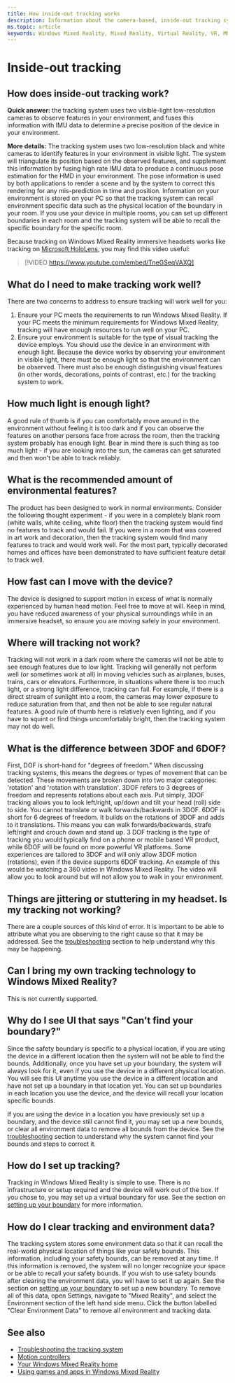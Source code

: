 ```yaml
---
title: How inside-out tracking works
description: Information about the camera-based, inside-out tracking system used in Windows Mixed Reality headsets.
ms.topic: article
keywords: Windows Mixed Reality, Mixed Reality, Virtual Reality, VR, MR, inside-out, inside out, tracking, camera
---
```


# Inside-out tracking

## How does inside-out tracking work?

**Quick answer:** the tracking system uses two visible-light low-resolution cameras to observe features in your environment, and fuses this information with IMU data to determine a precise position of the device in your environment.

**More details:** The tracking system uses two low-resolution black and white cameras to identify features in your environment in visible light. The system will triangulate its position based on the observed features, and supplement this information by fusing high rate IMU data to produce a continuous pose estimation for the HMD in your environment. The pose information is used by both applications to render a scene and by the system to correct this rendering for any mis-prediction in time and position. Information on your environment is stored on your PC so that the tracking system can recall environment specific data such as the physical location of the boundary in your room. If you use your device in multiple rooms, you can set up different boundaries in each room and the tracking system will be able to recall the specific boundary for the specific room.

Because tracking on Windows Mixed Reality immersive headsets works like tracking on [Microsoft HoloLens](https://www.microsoft.com/en-us/hololens), you may find this video useful:

>[!VIDEO https://www.youtube.com/embed/TneGSeqVAXQ]

## What do I need to make tracking work well?

There are two concerns to address to ensure tracking will work well for you:
1. Ensure your PC meets the requirements to run Windows Mixed Reality. If your PC meets the minimum requirements for Windows Mixed Reality, tracking will have enough resources to run well on your PC.
2. Ensure your environment is suitable for the type of visual tracking the device employs. You should use the device in an environment with enough light. Because the device works by observing your environment in visible light, there must be enough light so that the environment can be observed. There must also be enough distinguishing visual features (in other words, decorations, points of contrast, etc.) for the tracking system to work.

## How much light is enough light?

A good rule of thumb is if you can comfortably move around in the environment without feeling it is too dark and if you can observe the features on another persons face from across the room, then the tracking system probably has enough light. Bear in mind there is such thing as too much light - if you are looking into the sun, the cameras can get saturated and then won't be able to track reliably. 

## What is the recommended amount of environmental features?

The product has been designed to work in normal environments. Consider the following thought experiment - if you were in a completely blank room (white walls, white ceiling, white floor) then the tracking system would find no features to track and would fail. If you were in a room that was covered in art work and decoration, then the tracking system would find many features to track and would work well. For the most part, typically decorated homes and offices have been demonstrated to have sufficient feature detail to track well.

## How fast can I move with the device?

The device is designed to support motion in excess of what is normally experienced by human head motion. Feel free to move at will. Keep in mind, you have reduced awareness of your physical surroundings while in an immersive headset, so ensure you are moving safely in your environment.

## Where will tracking not work?

Tracking will not work in a dark room where the cameras will not be able to see enough features due to low light. Tracking will generally not perform well (or sometimes work at all) in moving vehicles such as airplanes, buses, trains, cars or elevators. Furthermore, in situations where there is too much light, or a strong light difference, tracking can fail. For example, if there is a direct stream of sunlight into a room, the cameras may lower exposure to reduce saturation from that, and then not be able to see regular natural features. A good rule of thumb here is relatively even lighting, and if you have to squint or find things uncomfortably bright, then the tracking system may not do well. 

## What is the difference between 3DOF and 6DOF?

First, DOF is short-hand for "degrees of freedom." When discussing tracking systems, this means the degrees or types of movement that can be detected. These movements are broken down into two major categories: 'rotation' and 'rotation with translation'. 3DOF refers to 3 degrees of freedom and represents rotations about each axis. Put simply, 3DOF tracking allows you to look left/right, up/down and tilt your head (roll) side to side. You cannot translate or walk forwards/backwards in 3DOF. 6DOF is short for 6 degrees of freedom. It builds on the rotations of 3DOF and adds to it translations. This means you can walk forwards/backwards, strafe left/right and crouch down and stand up. 3 DOF tracking is the type of tracking you would typically find on a phone or mobile based VR product, while 6DOF will be found on more powerful VR platforms. Some experiences are tailored to 3DOF and will only allow 3DOF motion (rotations), even if the device supports 6DOF tracking. An example of this would be watching a 360 video in Windows Mixed Reality. The video will allow you to look around but will not allow you to walk in your environment.

## Things are jittering or stuttering in my headset. Is my tracking not working?

There are a couple sources of this kind of error. It is important to be able to attribute what you are observing to the right cause so that it may be addressed. See the [troubleshooting](tracking.md) section to help understand why this may be happening.

## Can I bring my own tracking technology to Windows Mixed Reality?

This is not currently supported.

## Why do I see UI that says "Can't find your boundary?"

Since the safety boundary is specific to a physical location, if you are using the device in a different location then the system will not be able to find the bounds. Additionally, once you have set up your boundary, the system will always look for it, even if you use the device in a different physical location. You will see this UI anytime you use the device in a different location and have not set up a boundary in that location yet. You can set up boundaries in each location you use the device, and the device will recall your location specific bounds.

If you are using the device in a location you have previously set up a boundary, and the device still cannot find it, you may set up a new bounds, or clear all environment data to remove all bounds from the device. See the [troubleshooting](tracking.md) section to understand why the system cannot find your bounds and steps to correct it.

## How do I set up tracking?

Tracking in Windows Mixed Reality is simple to use. There is no infrastructure or setup required and the device will work out of the box. If you chose to, you may set up a virtual boundary for use. See the section on [setting up your boundary](set-up-windows-mixed-reality.md#set-up-your-room-boundary) for more information.

## How do I clear tracking and environment data?

The tracking system stores some environment data so that it can recall the real-world physical location of things like your safety bounds. This information, including your safety bounds, can be removed at any time. If this information is removed, the system will no longer recognize your space or be able to recall your safety bounds. If you wish to use safety bounds after clearing the environment data, you will have to set it up again. See the section on [setting up your boundary](set-up-windows-mixed-reality.md#set-up-your-room-boundary) to set up a new boundary. To remove all of this data, open Settings, navigate to "Mixed Reality", and select the Environment section of the left hand side menu. Click the button labelled "Clear Environment Data" to remove all environment and tracking data.

## See also
* [Troubleshooting the tracking system](tracking.md)
* [Motion controllers](controller-in-wmr.md)
* [Your Windows Mixed Reality home](your-mixed-reality-home.md)
* [Using games and apps in Windows Mixed Reality](using-games-and-apps-in-windows-mixed-reality.md)
